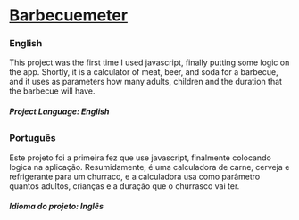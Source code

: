# [Barbecuemeter](https://vitorpatzlaff-barbecuemeter.netlify.app)
### English
This project was the first time I used javascript, finally putting some logic on the app. Shortly, it is a calculator of meat, beer, and soda for a barbecue, and it uses as parameters how many adults, children and the duration that the barbecue will have. 
##### Project Language: English
##
### Português
Este projeto foi a primeira fez que use javascript, finalmente colocando logica na aplicação. Resumidamente, é uma calculadora de carne, cerveja e refrigerante para um churraco, e a calculadora usa como parâmetro quantos adultos, crianças e a duração que o churrasco vai ter.
##### Idioma do projeto: Inglês
